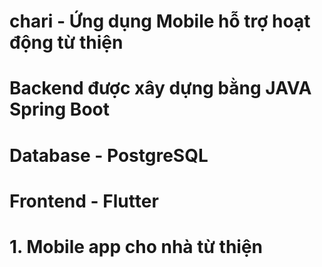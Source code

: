 # chari - Ứng dụng Mobile hỗ trợ hoạt động từ thiện

# Backend được xây dựng bằng JAVA Spring Boot

# Database - PostgreSQL

# Frontend - Flutter
# 1. Mobile app cho nhà từ thiện
